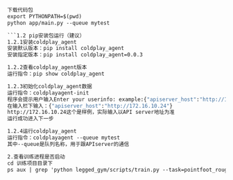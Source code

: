 ```1.1 本地代码运行
下载代码包
export PYTHONPATH=$(pwd)
python app/main.py --queue mytest

```1.2 pip安装包运行（建议）
1.2.1安装coldplay_agent
安装默认版本：pip install coldplay_agent
安装指定版本：pip install coldplay_agent=0.0.3

1.2.2查看coldplay_agent版本
运行指令：pip show coldplay_agent

1.2.3初始化coldplay_agent数据
运行指令：coldplayagent-init 
程序会提示用户输入Enter your userinfo: example:{"apiserver_host":"http://172.16.10.24"}
在输入栏下输入：{"apiserver_host":"http://172.16.10.24"}
http://172.16.10.24这个是样例，实际输入以API server地址为准
运行成功进入下一步

1.2.4运行coldplay_agent
运行指令：coldplayagent --queue mytest
其中--queue是队列名称，用于跟APIserver的通信

2.查看训练进程是否启动
cd 训练项目目录下
ps aux | grep 'python legged_gym/scripts/train.py --task=pointfoot_rough'
